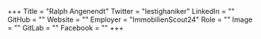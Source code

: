 +++
Title = "Ralph Angenendt"
Twitter = "lestighaniker"
LinkedIn = ""
GitHub = ""
Website = ""
Employer = "ImmobilienScout24"
Role = ""
Image = ""
GitLab = ""
Facebook = ""
+++
